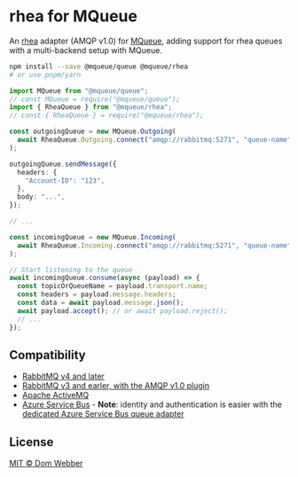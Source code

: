 # rhea for MQueue

An [rhea](https://github.com/amqp/rhea) adapter (AMQP v1.0) for
[MQueue](https://github.com/domwebber/mqueue/blob/main/packages/queue/README.md),
adding support for rhea queues with a multi-backend setup with MQueue.

```bash
npm install --save @mqueue/queue @mqueue/rhea
# or use pnpm/yarn
```

```ts
import MQueue from "@mqueue/queue";
// const MQueue = require("@mqueue/queue");
import { RheaQueue } from "@mqueue/rhea";
// const { RheaQueue } = require("@mqueue/rhea");

const outgoingQueue = new MQueue.Outgoing(
  await RheaQueue.Outgoing.connect("amqp://rabbitmq:5271", "queue-name"),
);

outgoingQueue.sendMessage({
  headers: {
    "Account-ID": "123",
  },
  body: "...",
});

// ...

const incomingQueue = new MQueue.Incoming(
  await RheaQueue.Incoming.connect("amqp://rabbitmq:5271", "queue-name"),
);

// Start listening to the queue
await incomingQueue.consume(async (payload) => {
  const topicOrQueueName = payload.transport.name;
  const headers = payload.message.headers;
  const data = await payload.message.json();
  await payload.accept(); // or await payload.reject();
  // ...
});
```

## Compatibility

- [RabbitMQ v4 and later](https://rabbitmq.com)
- [RabbitMQ v3 and earler, with the AMQP v1.0 plugin](https://rabbitmq.com)
- [Apache ActiveMQ](https://activemq.apache.org)
- [Azure Service Bus](https://azure.microsoft.com/products/service-bus) -
  **Note**: identity and authentication is easier with the
  [dedicated Azure Service Bus queue adapter](https://github.com/domwebber/mqueue/blob/main/packages/azure-service-bus/README.md)

## License

[MIT © Dom Webber](./LICENSE)
